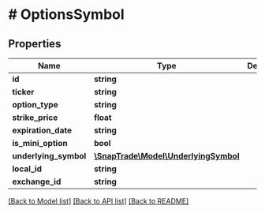# # OptionsSymbol

## Properties

Name | Type | Description | Notes
------------ | ------------- | ------------- | -------------
**id** | **string** |  |
**ticker** | **string** |  |
**option_type** | **string** |  |
**strike_price** | **float** |  |
**expiration_date** | **string** |  |
**is_mini_option** | **bool** |  | [optional]
**underlying_symbol** | [**\SnapTrade\Model\UnderlyingSymbol**](UnderlyingSymbol.md) |  |
**local_id** | **string** |  | [optional]
**exchange_id** | **string** |  | [optional]

[[Back to Model list]](../../README.md#models) [[Back to API list]](../../README.md#endpoints) [[Back to README]](../../README.md)
